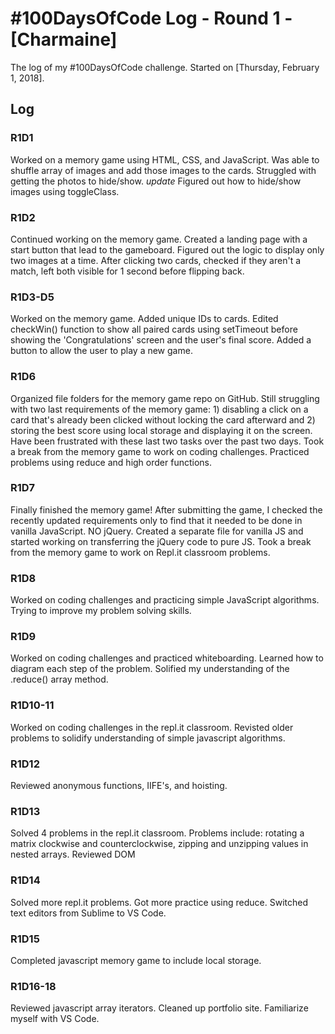 # #100DaysOfCode Log - Round 1 - [Charmaine]

The log of my #100DaysOfCode challenge. Started on [Thursday, February 1, 2018].

## Log

### R1D1 
Worked on a memory game using HTML, CSS, and JavaScript. Was able to shuffle array of images and add those images to the cards. Struggled with getting the photos to hide/show. 
*update* Figured out how to hide/show images using toggleClass.

### R1D2
Continued working on the memory game. Created a landing page with a start button that lead to the gameboard. Figured out the logic to display only two images at a time. After clicking two cards, checked if they aren't a match, left both visible for 1 second before flipping back. 

### R1D3-D5
Worked on the memory game. Added unique IDs to cards. Edited checkWin() function to show all paired cards using setTimeout before showing the 'Congratulations' screen and the user's final score. Added a button to allow the user to play a new game.

### R1D6
Organized file folders for the memory game repo on GitHub. Still struggling with two last requirements of the memory game: 1) disabling a click on a card that's already been clicked without locking the card afterward and 2) storing the best score using local storage and displaying it on the screen. Have been frustrated with these last two tasks over the past two days. Took a break from the memory game to work on coding challenges. Practiced problems using reduce and high order functions. 

### R1D7
Finally finished the memory game! After submitting the game, I checked the recently updated requirements only to find that it needed to be done in vanilla JavaScript. NO jQuery. Created a separate file for vanilla JS and started working on transferring the jQuery code to pure JS. Took a break from the memory game to work on Repl.it classroom problems. 

### R1D8
Worked on coding challenges and practicing simple JavaScript algorithms. Trying to improve my problem solving skills. 

### R1D9
Worked on coding challenges and practiced whiteboarding. Learned how to diagram each step of the problem. Solified my understanding of the .reduce() array method. 

### R1D10-11
Worked on coding challenges in the repl.it classroom. Revisted older problems to solidify understanding of simple javascript algorithms. 

### R1D12
Reviewed anonymous functions, IIFE's, and hoisting. 

### R1D13
Solved 4 problems in the repl.it classroom. Problems include: rotating a matrix clockwise and counterclockwise, zipping and unzipping values in nested arrays. Reviewed DOM

### R1D14 
Solved more repl.it problems. Got more practice using reduce. Switched text editors from Sublime to VS Code. 

### R1D15 
Completed javascript memory game to include local storage. 

### R1D16-18
Reviewed javascript array iterators. Cleaned up portfolio site. Familiarize myself with VS Code.  

